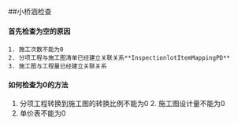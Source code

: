 ##小桥涵检查

#### 首先检查为空的原因
	1. 施工次数不能为0 
	2. 分项工程与施工图清单已经建立关联关系**InspectionlotItemMappingPD**
	3. 施工图与工程量已经建立关联关系
#### 如何检查为0的方法
  1. 分项工程转换到施工图的转换比例不能为0
	2. 施工图设计量不能为0
  3. 单价表不能为0
